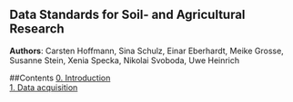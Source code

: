 ## Data Standards for Soil- and Agricultural Research

**Authors**: Carsten Hoffmann, Sina Schulz, Einar Eberhardt, Meike Grosse, Susanne Stein, Xenia Specka, Nikolai Svoboda, 
Uwe Heinrich


##Contents
[0. Introduction](0_introduction.md) <br>
[1. Data acquisition](1_data_acquisition.md) 

